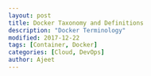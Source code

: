 ```yaml
---
layout: post
title: Docker Taxonomy and Definitions
description: "Docker Terminology"
modified: 2017-12-22
tags: [Container, Docker]
categories: [Cloud, DevOps]
author: Ajeet
---
```

